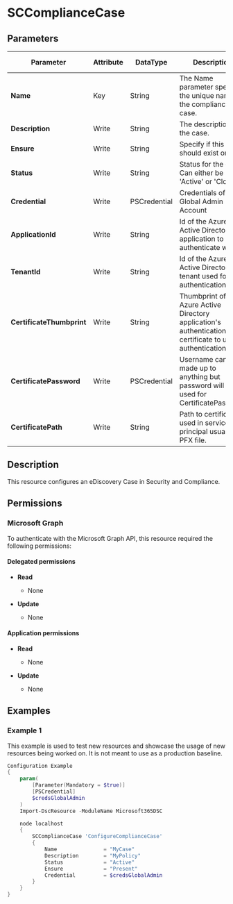 ﻿# SCComplianceCase

## Parameters

| Parameter | Attribute | DataType | Description | Allowed Values |
| --- | --- | --- | --- | --- |
| **Name** | Key | String | The Name parameter specifies the unique name of the compliance case. | |
| **Description** | Write | String | The description of the case. | |
| **Ensure** | Write | String | Specify if this case should exist or not. | `Present`, `Absent` |
| **Status** | Write | String | Status for the case. Can either be 'Active' or 'Closed' | `Active`, `Closed` |
| **Credential** | Write | PSCredential | Credentials of the Global Admin Account | |
| **ApplicationId** | Write | String | Id of the Azure Active Directory application to authenticate with. | |
| **TenantId** | Write | String | Id of the Azure Active Directory tenant used for authentication. | |
| **CertificateThumbprint** | Write | String | Thumbprint of the Azure Active Directory application's authentication certificate to use for authentication. | |
| **CertificatePassword** | Write | PSCredential | Username can be made up to anything but password will be used for CertificatePassword | |
| **CertificatePath** | Write | String | Path to certificate used in service principal usually a PFX file. | |

## Description

This resource configures an eDiscovery Case in Security and Compliance.

## Permissions

### Microsoft Graph

To authenticate with the Microsoft Graph API, this resource required the following permissions:

#### Delegated permissions

- **Read**

    - None

- **Update**

    - None

#### Application permissions

- **Read**

    - None

- **Update**

    - None

## Examples

### Example 1

This example is used to test new resources and showcase the usage of new resources being worked on.
It is not meant to use as a production baseline.

```powershell
Configuration Example
{
    param(
        [Parameter(Mandatory = $true)]
        [PSCredential]
        $credsGlobalAdmin
    )
    Import-DscResource -ModuleName Microsoft365DSC

    node localhost
    {
        SCComplianceCase 'ConfigureComplianceCase'
        {
            Name               = "MyCase"
            Description        = "MyPolicy"
            Status             = "Active"
            Ensure             = "Present"
            Credential         = $credsGlobalAdmin
        }
    }
}
```

